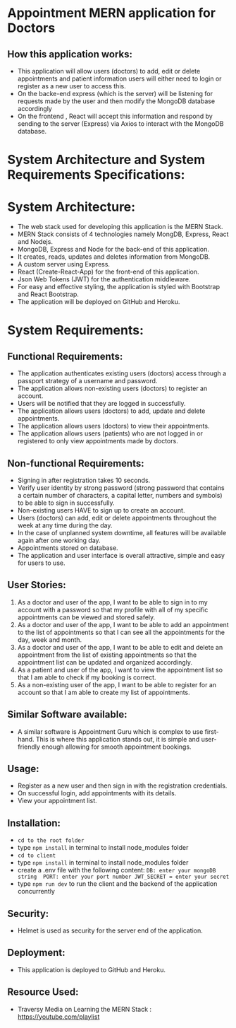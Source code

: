 # Appointment MERN application for Doctors

## How this application works: 
* This application will allow users (doctors) to add, edit or delete appointments and patient information users will either need to login or register as a new user to access this.
* On the backe-end express (which is the server) will be listening for requests made by the user and then modify the MongoDB database accordingly
* On the frontend , React will accept this information and respond by sending to the server (Express) via Axios to interact with the MongoDB database.

# System Architecture and System Requirements Specifications:

# System Architecture:
* The web stack used for developing this application is the MERN Stack.
* MERN Stack consists of 4 technologies namely MongDB, Express, React and Nodejs.
* MongoDB, Express and Node for the back-end of this application.
* It creates, reads, updates and deletes information from MongoDB.
* A custom server using Express.
* React (Create-React-App) for the front-end of this application.
* Json Web Tokens (JWT) for the authentication middleware.
* For easy and effective styling, the application is styled with Bootstrap and React Bootstrap.
* The application will be deployed on GitHub and Heroku.
 
# System Requirements:

## Functional Requirements:
* The application authenticates existing users (doctors) access through a passport strategy of a username and password.
* The application allows non-existing users (doctors) to register an account.
* Users will be notified that they are logged in successfully.
* The application allows users (doctors) to add, update and delete appointments.
* The application allows users (doctors) to view their appointments.
* The application allows users (patients) who are not logged in or registered to only view appointments made by doctors.

## Non-functional Requirements:
* Signing in after registration takes 10 seconds.
* Verify user identity by strong password (strong password that contains a certain number of characters, a capital letter, numbers and symbols) to be able to sign in successfully.
* Non-existing users HAVE to sign up to create an account.
* Users (doctors) can add, edit or delete appointments throughout the week at any time during the day. 
* In the case of unplanned system downtime, all features will be available again after one working day.
* Appointments stored on database.
* The application and user interface is overall attractive, simple and easy for users to use.

## User Stories:
1.	As a doctor and user of the app, I want to be able to sign in to my account with a password so that my profile with all of my specific appointments can be viewed and stored safely. 
2.	As a doctor and user of the app, I want to be able to add an appointment to the list of appointments so that I can see all the appointments for the day, week and month.
3.	As a doctor and user of the app, I want to be able to edit and delete an appointment from the list of existing appointments so that the appointment list can be updated and organized accordingly.
4.	As a patient and user of the app, I want to view the appointment list so that I am able to check if my booking is correct.
5.	As a non-existing user of the app, I want to be able to register for an account so that I am able to create my list of appointments.

## Similar Software available:
* A similar software is Appointment Guru which is complex to use first-hand. This is where this application stands out, it is simple and user-friendly enough allowing for smooth appointment bookings.

## Usage:
* Register as a new user and then sign in with the registration credentials.
* On successful login, add appointments with its details.
* View your appointment list.

## Installation:
* `cd to the root folder`
* type `npm install` in terminal to install node_modules folder
* `cd to client`
* type `npm install` in terminal to install node_modules folder
* create a .env file with the following content:
   `
   DB: enter your mongoDB string 
   PORT: enter your port number
   JWT_SECRET = enter your secret
   `
* type `npm run dev` to run the client and the backend of the application concurrently

## Security: 
* Helmet is used as security for the server end of the application.

## Deployment:
* This application is deployed to GitHub and Heroku.

## Resource Used:
* Traversy Media on Learning the MERN Stack : https://youtube.com/playlist